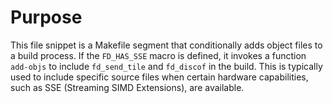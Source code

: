 # Purpose
This file snippet is a Makefile segment that conditionally adds object files to a build process. If the `FD_HAS_SSE` macro is defined, it invokes a function `add-objs` to include `fd_send_tile` and `fd_discof` in the build. This is typically used to include specific source files when certain hardware capabilities, such as SSE (Streaming SIMD Extensions), are available.
